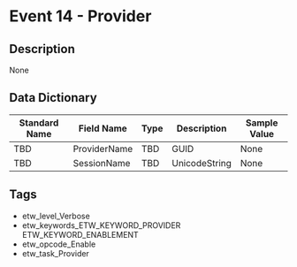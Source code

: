 # Event 14 - Provider

## Description
None

## Data Dictionary
|Standard Name|Field Name|Type|Description|Sample Value|
|---|---|---|---|---|
|TBD|ProviderName|TBD|GUID|None|None|
|TBD|SessionName|TBD|UnicodeString|None|None|

## Tags
* etw_level_Verbose
* etw_keywords_ETW_KEYWORD_PROVIDER ETW_KEYWORD_ENABLEMENT
* etw_opcode_Enable
* etw_task_Provider